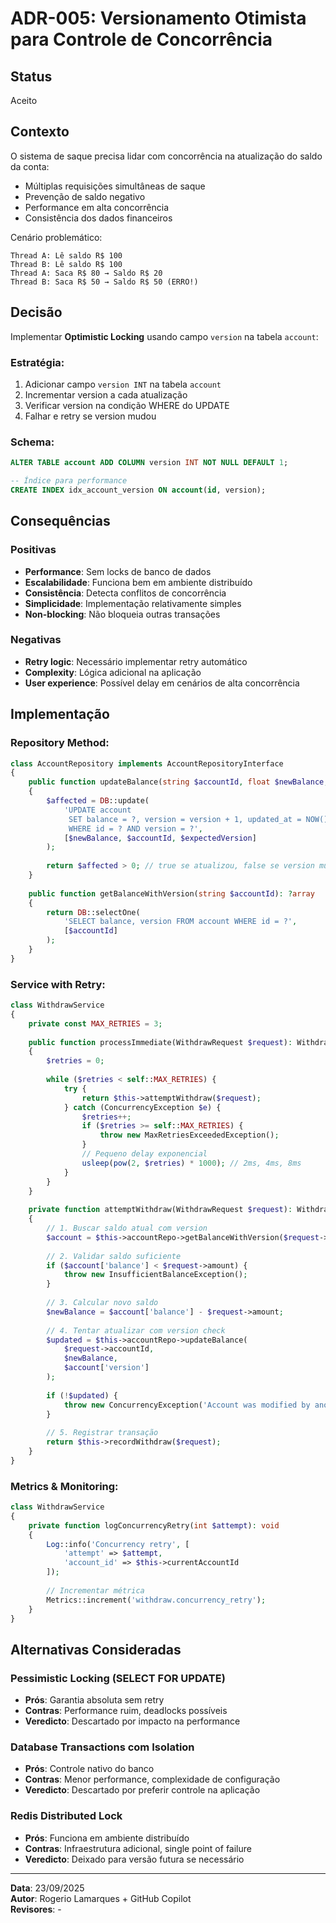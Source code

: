 # ADR-005: Versionamento Otimista para Controle de Concorrência

## Status
Aceito

## Contexto
O sistema de saque precisa lidar com concorrência na atualização do saldo da conta:
- Múltiplas requisições simultâneas de saque
- Prevenção de saldo negativo
- Performance em alta concorrência
- Consistência dos dados financeiros

Cenário problemático:
```
Thread A: Lê saldo R$ 100
Thread B: Lê saldo R$ 100  
Thread A: Saca R$ 80 → Saldo R$ 20
Thread B: Saca R$ 50 → Saldo R$ 50 (ERRO!)
```

## Decisão
Implementar **Optimistic Locking** usando campo `version` na tabela `account`:

### Estratégia:
1. Adicionar campo `version INT` na tabela `account`
2. Incrementar version a cada atualização
3. Verificar version na condição WHERE do UPDATE
4. Falhar e retry se version mudou

### Schema:
```sql
ALTER TABLE account ADD COLUMN version INT NOT NULL DEFAULT 1;

-- Índice para performance
CREATE INDEX idx_account_version ON account(id, version);
```

## Consequências

### Positivas  
- **Performance**: Sem locks de banco de dados
- **Escalabilidade**: Funciona bem em ambiente distribuído
- **Consistência**: Detecta conflitos de concorrência
- **Simplicidade**: Implementação relativamente simples
- **Non-blocking**: Não bloqueia outras transações

### Negativas
- **Retry logic**: Necessário implementar retry automático
- **Complexity**: Lógica adicional na aplicação
- **User experience**: Possível delay em cenários de alta concorrência

## Implementação

### Repository Method:
```php
class AccountRepository implements AccountRepositoryInterface
{
    public function updateBalance(string $accountId, float $newBalance, int $expectedVersion): bool
    {
        $affected = DB::update(
            'UPDATE account 
             SET balance = ?, version = version + 1, updated_at = NOW()
             WHERE id = ? AND version = ?',
            [$newBalance, $accountId, $expectedVersion]
        );
        
        return $affected > 0; // true se atualizou, false se version mudou
    }
    
    public function getBalanceWithVersion(string $accountId): ?array
    {
        return DB::selectOne(
            'SELECT balance, version FROM account WHERE id = ?',
            [$accountId]
        );
    }
}
```

### Service with Retry:
```php
class WithdrawService
{
    private const MAX_RETRIES = 3;
    
    public function processImmediate(WithdrawRequest $request): WithdrawResult
    {
        $retries = 0;
        
        while ($retries < self::MAX_RETRIES) {
            try {
                return $this->attemptWithdraw($request);
            } catch (ConcurrencyException $e) {
                $retries++;
                if ($retries >= self::MAX_RETRIES) {
                    throw new MaxRetriesExceededException();
                }
                // Pequeno delay exponencial
                usleep(pow(2, $retries) * 1000); // 2ms, 4ms, 8ms
            }
        }
    }
    
    private function attemptWithdraw(WithdrawRequest $request): WithdrawResult
    {
        // 1. Buscar saldo atual com version
        $account = $this->accountRepo->getBalanceWithVersion($request->accountId);
        
        // 2. Validar saldo suficiente
        if ($account['balance'] < $request->amount) {
            throw new InsufficientBalanceException();
        }
        
        // 3. Calcular novo saldo
        $newBalance = $account['balance'] - $request->amount;
        
        // 4. Tentar atualizar com version check
        $updated = $this->accountRepo->updateBalance(
            $request->accountId,
            $newBalance,
            $account['version']
        );
        
        if (!$updated) {
            throw new ConcurrencyException('Account was modified by another transaction');
        }
        
        // 5. Registrar transação
        return $this->recordWithdraw($request);
    }
}
```

### Metrics & Monitoring:
```php
class WithdrawService 
{
    private function logConcurrencyRetry(int $attempt): void
    {
        Log::info('Concurrency retry', [
            'attempt' => $attempt,
            'account_id' => $this->currentAccountId
        ]);
        
        // Incrementar métrica
        Metrics::increment('withdraw.concurrency_retry');
    }
}
```

## Alternativas Consideradas

### Pessimistic Locking (SELECT FOR UPDATE)
- **Prós**: Garantia absoluta sem retry
- **Contras**: Performance ruim, deadlocks possíveis
- **Veredicto**: Descartado por impacto na performance

### Database Transactions com Isolation
- **Prós**: Controle nativo do banco
- **Contras**: Menor performance, complexidade de configuração
- **Veredicto**: Descartado por preferir controle na aplicação

### Redis Distributed Lock
- **Prós**: Funciona em ambiente distribuído
- **Contras**: Infraestrutura adicional, single point of failure
- **Veredicto**: Deixado para versão futura se necessário

---
**Data**: 23/09/2025  
**Autor**: Rogerio Lamarques + GitHub Copilot  
**Revisores**: -
